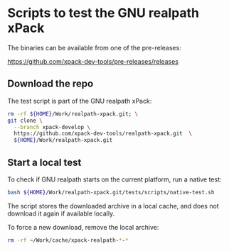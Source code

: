 # Scripts to test the GNU realpath xPack

The binaries can be available from one of the pre-releases:

<https://github.com/xpack-dev-tools/pre-releases/releases>

## Download the repo

The test script is part of the GNU realpath xPack:

```sh
rm -rf ${HOME}/Work/realpath-xpack.git; \
git clone \
  --branch xpack-develop \
  https://github.com/xpack-dev-tools/realpath-xpack.git  \
  ${HOME}/Work/realpath-xpack.git
```

## Start a local test

To check if GNU realpath starts on the current platform, run a native test:

```sh
bash ${HOME}/Work/realpath-xpack.git/tests/scripts/native-test.sh
```

The script stores the downloaded archive in a local cache, and
does not download it again if available locally.

To force a new download, remove the local archive:

```sh
rm -rf ~/Work/cache/xpack-realpath-*-*
```
